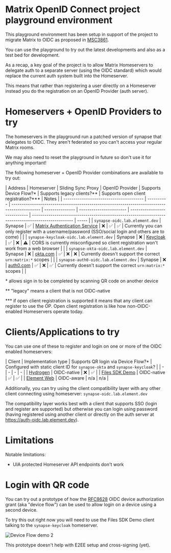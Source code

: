 Matrix OpenID Connect project playground environment
=

This playground environment has been setup in support of the project to migrate Matrix to OIDC as proposed in [MSC3861](https://github.com/matrix-org/matrix-spec-proposals/pull/3861).

You can use the playground to try out the latest developments and also as a test bed for development.

As a recap, a key goal of the project is to allow Matrix Homeservers to delegate auth to a separate server (using the OIDC standard) which would replace the current auth system built into the Homeserver.

This means that rather than registering a user directly on a Homeserver instead you do the registration on an OpenID Provider (auth server).

Homeservers + OpenID Providers to try
==

The homeservers in the playground run a patched version of synapse that delegates to OIDC. They aren't federated so you can't access your regular Matrix rooms.

We may also need to reset the playground in future so don't use it for anything important!

The following homeserver + OpenID Provider combinations are available to try out:

<a name="homeservers-table"></a>
| Address                                 | Homeserver | Sliding Sync Proxy                                                                                | OpenID Provider | Supports Device Flow?\* | Supports legacy clients?\*\* | Supports open client registration?\*\*\*                                                           | Notes |
| --------------------------------------- | ---------- | -------------------------------------------------------------------------------------------- | --------------- | ----------------------- | ---------------------------- | -------------------------------------------------------------------------------------------------- | ----- |
| `synapse-oidc.lab.element.dev`          | Synapse    | ✅ | [Matrix Authentication Service](https://github.com/matrix-org/matrix-authentication-service) | ❌              | ✅                      | ✅                           | Currently you can only register with a username/password (SSO/social login and others are to come) |       |
| `synapse-keycloak-oidc.lab.element.dev` | Synapse    | ❌ | [Keycloak](https://www.keycloak.org)                                                         | ✅              | ❌                      | ⚠                           | CORS is currently misconfigured so client registration won't work from a web browser               |       |
| `synapse-okta-oidc.lab.element.dev`     | Synapse    | ❌ | [okta.com](https://okta.com)                                                                 | ✅              | ❌                      | ❌                           | Currently doesn't support the correct `urn:matrix:*` scopes                                        |       |
| `synapse-auth0-oidc.lab.element.dev`    | Synapse    | ❌ | [auth0.com](https://auth0.com)                                                               | ✅              | ❌                      | ✅                           | Currently doesn't support the correct `urn:matrix:*` scopes                                        |       |

\* allows sign in to be completed by scanning QR code on another device

\*\* "legacy" means a client that is not OIDC-native

\*\*\* if open client registration is supported it means that any client can register to use the OP. Open client registration is like how non-OIDC-enabled Homeservers operate today.

Clients/Applications to try
==

You can use one of these to register and login on one or more of the OIDC enabled homeservers:

<a name="clients-table"></a>
| Client | Implementation type | Supports QR login via Device Flow?* | Configured with static client ID for `synapse-okta` and `synapse-keycloak`? | 
| - | - | - | - |
| [Hydrogen](https://hydrogen-oidc.lab.element.dev/) | OIDC-native | ❌ | ✅ |
| [Files SDK Demo](https://files-sdk-demo.client.oidc.lab.element.dev/) | OIDC-native | ✅ | ✅ |
| [Element Web](https://element-oidc.lab.element.dev/) | OIDC-aware | n/a | n/a |

Additionally, you can try using the client compatibility layer with any other client connecting using homeserver: `synapse-oidc.lab.element.dev`

The compatibility layer works best with a client that supports SSO (login and register are supported) but otherwise you can login using password (having registered using another client or directly on the auth server at https://auth-oidc.lab.element.dev).

Limitations
==

Notable limitations:

- UIA protected Homeserver API endpoints don't work

Login with QR code
==

You can try out a prototype of how the [RFC8628](https://datatracker.ietf.org/doc/html/rfc8628) OIDC device authorization grant (aka "device flow") can be used to allow login on a device using a second device.

To try this out right now you will need to use the Files SDK Demo client talking to the `synapse-keycloak` homeserver.

![Device Flow demo 2](https://user-images.githubusercontent.com/6955675/180743561-e2e158cd-2caf-4e43-9eed-9e86da84597c.gif)

This prototype doesn't help with E2EE setup and cross-signing (yet).
